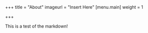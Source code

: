 +++
title = "About"
imageurl = "Insert Here"
[menu.main]
weight = 1

+++

This is a test of the markdown!
